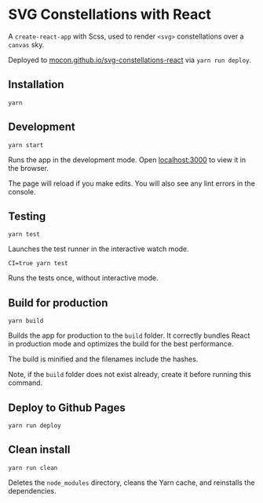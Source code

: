 # SVG Constellations with React

A `create-react-app` with Scss, used to render `<svg>` constellations over a `canvas` sky.

Deployed to [mocon.github.io/svg-constellations-react](https://mocon.github.io/svg-constellations-react/) via `yarn run deploy`.

## Installation

```
yarn
```

## Development

```
yarn start
```

Runs the app in the development mode. Open [localhost:3000](http://localhost:3000) to view it in the browser.

The page will reload if you make edits. You will also see any lint errors in the console.

## Testing

```
yarn test
```

Launches the test runner in the interactive watch mode.

```
CI=true yarn test
```

Runs the tests once, without interactive mode.

## Build for production

```
yarn build
```

Builds the app for production to the `build` folder. It correctly bundles React in production mode and optimizes the build for the best performance.

The build is minified and the filenames include the hashes.

Note, if the `build` folder does not exist already, create it before running this command.

## Deploy to Github Pages

```
yarn run deploy
```

## Clean install

```
yarn run clean
```

Deletes the `node_modules` directory, cleans the Yarn cache, and reinstalls the dependencies.
